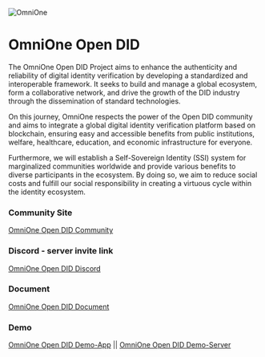 ![OmniOne](https://www.omnione.net/layout/images/contents/bi_type.png)

# OmniOne Open DID
The OmniOne Open DID Project aims to enhance the authenticity and reliability of digital identity verification by developing a standardized and interoperable framework. It seeks to build and manage a global ecosystem, form a collaborative network, and drive the growth of the DID industry through the dissemination of standard technologies. 

On this journey, OmniOne respects the power of the Open DID community and aims to integrate a global digital identity verification platform based on blockchain, ensuring easy and accessible benefits from public institutions, welfare, healthcare, education, and economic infrastructure for everyone. 

Furthermore, we will establish a Self-Sovereign Identity (SSI) system for marginalized communities worldwide and provide various benefits to diverse participants in the ecosystem. By doing so, we aim to reduce social costs and fulfill our social responsibility in creating a virtuous cycle within the identity ecosystem.

### Community Site
[OmniOne Open DID Community](https://opendid.omnione.net/community/)

### Discord - server invite link
[OmniOne Open DID Discord](https://discord.gg/vYJ3nv9ZK4)

### Document
[OmniOne Open DID Document](https://omnioneid.github.io/?locale=en&version=V1.0.0#/)

### Demo 
[OmniOne Open DID Demo-App](https://omnioneid.github.io/step1)  ||  [OmniOne Open DID Demo-Server](https://github.com/OmniOneID/did-demo-server)

